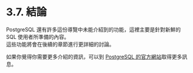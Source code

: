 # 3.7. 結論

PostgreSQL 還有許多這份導覽中未能介紹到的功能，這裡主要是針對新鮮的 SQL 使用者所準備的內容。\
這些功能將會在後續的章節進行更詳細的討論。

如果你覺得你需要更多介紹的資訊，可以到 [PostgreSQL 的官方網站](http://www.postgresql.org/)取得更多訊息。
